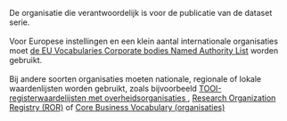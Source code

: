 De organisatie die verantwoordelijk is voor de publicatie van de dataset serie.
<br/>
<br/>
Voor Europese instellingen en een klein aantal internationale organisaties moet <a href='http://publications.europa.eu/resource/authority/corporate-body' target='_blank'>de EU Vocabularies Corporate bodies Named Authority List</a> worden gebruikt.
<br/>
<br/>
Bij andere soorten organisaties moeten nationale, regionale of lokale waardenlijsten worden gebruikt, zoals bijvoorbeeld <a href='https://standaarden.overheid.nl/tooi/waardelijsten/' target='_blank'>TOOI-registerwaardelijsten met overheidsorganisaties </a>, <a href='https://ror.org/' target='_blank'>Research Organization Registry (ROR)</a> of <a href='https://semiceu.github.io/Core-Business-Vocabulary/releases/2.1.0/' target='_blank'>Core Business Vocabulary (organisaties)</a>
